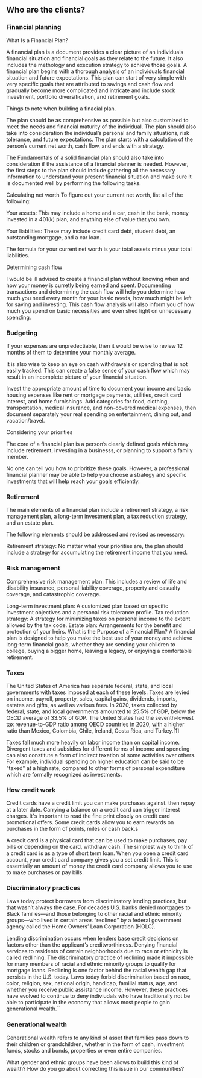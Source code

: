 ## Who are the clients? 

### Financial planning
What Is a Financial Plan?

A financial plan is a document provides a clear picture of an individuals financial situation and financial goals as they relate to the future. It also includes the methology and execution strategy to achieve those goals. A financial plan begins with a thorough analysis of an individuals financial situation and future expectations. This plan can start of very simple with very specific goals that are attributed to savings and cash flow and gradually become more complicated and intricate and include stock investment, portfolio diversification, and retirement goals.

Things to note when building a finacial plan.

The plan should be as comprehensive as possible  but also customized to meet the needs and financial maturity of the individual. The plan should also take into consideration the individual’s personal and family situations, risk tolerance, and future expectations.
The plan starts with a calculation of the person’s current net worth, cash flow, and ends with a strategy.


The Fundamentals of a solid financial plan should also take into consideration if the assistance of a financial planner is needed. However, the first steps to the plan should include gathering all the necessary information to  understand your present financial situation and make sure it is documented well by performing the following tasks.


Calculating net worth
To figure out your current net worth, list all of the following:

Your assets: This may include a home and a car, cash in the bank, money invested in a 401(k) plan, and anything else of value that you own.

Your liabilities: These may include credit card debt, student debt, an outstanding mortgage, and a car loan.

The formula for your current net worth is your total assets minus your total liabilities.

Determining cash flow

I would be ill advised to create a financial plan without knowing when and how your money is curretly being earned and spent. Documenting transactions and determining the cash flow will help you determine how much you need every month for your basic needs, how much might be left for saving and investing. This cash flow analysis will also inform you of how much you spend on basic necessities and even shed light on unnecessary spending.

### Budgeting

If your expenses are unpredectiable, then it would be wise to review 12 months of them to determine your monthly average.

It is also wise to keep an eye on cash withdrawals or spending that is not easily tracked. This can create a false sense of your cash flow which may result in an incomplete picture of your financial situation. 

Invest the appropriate amount of time to document your income and basic housing expenses like rent or mortgage payments, utilities, credit card interest, and home furnishings. Add categories for food, clothing, transportation, medical insurance, and non-covered medical expenses, then document separately your real spending on entertainment, dining out, and vacation/travel.

Considering your priorities

The core of a financial plan is a person’s clearly defined goals which may include retirement, investing in a businesss, or planning to support a family member.

No one can tell you how to prioritize these goals. However, a professional financial planner may be able to help you choose a strategy and specific investments that will help reach your goals efficiently.

### Retirement

The main elements of a financial plan include a retirement strategy, a risk management plan, a long-term investment plan, a tax reduction strategy, and an estate plan.


The following elements should be addressed and revised as necessary:

Retirement strategy: No matter what your priorities are, the plan should include a strategy for accumulating the retirement income that you need.

### Risk management

Comprehensive risk management plan: This includes a review of life and disability insurance, personal liability coverage, property and casualty coverage, and catastrophic coverage.

Long-term investment plan: A customized plan based on specific investment objectives and a personal risk tolerance profile.
Tax reduction strategy: A strategy for minimizing taxes on personal income to the extent allowed by the tax code.
Estate plan: Arrangements for the benefit and protection of your heirs.
What is the Purpose of a Financial Plan?
A financial plan is designed to help you make the best use of your money and achieve long-term financial goals, whether they are sending your children to college, buying a bigger home, leaving a legacy, or enjoying a comfortable retirement.

### Taxes

The United States of America has separate federal, state, and local governments with taxes imposed at each of these levels. Taxes are levied on income, payroll, property, sales, capital gains, dividends, imports, estates and gifts, as well as various fees. In 2020, taxes collected by federal, state, and local governments amounted to 25.5% of GDP, below the OECD average of 33.5% of GDP. The United States had the seventh-lowest tax revenue-to-GDP ratio among OECD countries in 2020, with a higher ratio than Mexico, Colombia, Chile, Ireland, Costa Rica, and Turkey.[1]

Taxes fall much more heavily on labor income than on capital income. Divergent taxes and subsidies for different forms of income and spending can also constitute a form of indirect taxation of some activities over others. For example, individual spending on higher education can be said to be "taxed" at a high rate, compared to other forms of personal expenditure which are formally recognized as investments.

### How credit work

Credit cards have a credit limit you can make purchases against. then repay at a later date.
Carrying a balance on a credit card can trigger interest charges. 
It's important to read the fine print closely on credit card promotional offers.
Some credit cards allow you to earn rewards on purchases in the form of points, miles or cash back.s

A credit card is a physical card that can be used to make purchases, pay bills or depending on the card, withdraw cash. The simplest way to think of a credit card is as a type of short term loan.
When you open a credit card account, your credit card company gives you a set credit limit. This is essentially an amount of money the credit card company allows you to use to make purchases or pay bills.

### Discriminatory practices

Laws today protect borrowers from discriminatory lending practices, but that wasn’t always the case. For decades U.S. banks denied mortgages to Black families—and those belonging to other racial and ethnic minority groups—who lived in certain areas “redlined” by a federal government agency called the Home Owners’ Loan Corporation (HOLC).

Lending discrimination occurs when lenders base credit decisions on factors other than the applicant’s creditworthiness.
Denying financial services to residents of certain neighborhoods due to race or ethnicity is called redlining.
The discriminatory practice of redlining made it impossible for many members of racial and ethnic minority groups to qualify for mortgage loans.
Redlining is one factor behind the racial wealth gap that persists in the U.S. today.
Laws today forbid discrimination based on race, color, religion, sex, national origin, handicap, familial status, age, and whether you receive public assistance income. However, these practices have evolved to continue to deny indiviudals who have traditionally not be able to participate in the economy that allows most people to gain generational wealth.``

### Generational wealth

Generational wealth refers to any kind of asset that families pass down to their children or grandchildren, whether in the form of cash, investment funds, stocks and bonds, properties or even entire companies.

What gender and ethnic groups have been allows to build this kind of wealth?
How do you go about correcting this issue in our communities?

